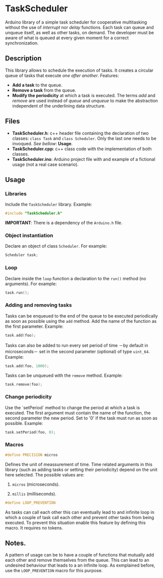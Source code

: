# TaskScheduler
Arduino library of a simple task scheduler for cooperative multitasking without the use of *interrupt* nor *delay* functions. Each task can queue and unqueue itself, as well as other tasks, on demand. The developer must be aware of what is queued at every given moment for a correct synchronization.
## Description
This library allows to schedule the execution of tasks. It creates a circular queue of tasks that execute *one after another*. Features:
- **Add a task** to the queue.
- **Remove a task** from the queue.
- **Modify the periodicity** at which a task is executed.
The terms *add* and *remove* are used instead of *queue* and *unqueue* to make the abstraction independent of the underlining data structure.
## Files
- **TaskScheduler.h**: c++ header file containing the declaration of two classes: `class Task` and `class Scheduler`. Only the last one needs to be invoqued. *See bellow*: **Usage**.
- **TaskScheduler.cpp**: c++ class code with the implementation of both classes.
- **TaskScheduler.ino**: Arduino project file with and example of a fictional usage (not a real case scenario).
## Usage
### Libraries
Include the `TaskScheduler` library. Example:
```cpp
#include "TaskScheduler.h"
```
**IMPORTANT**: There is a dependency of the `Arduino.h` file.
### Object instantiation
Declare an object of class `Scheduler`. For example:
```cpp
Scheduler task;
```
### Loop
Declare inside the `loop` function a declaration to the `run()` method (no arguments). For example:
```cpp
task.run();
```
### Adding and removing tasks
Tasks can be enqueued to the end of the queue to be executed periodically as soon as possible using the `add` method. Add the name of the function as the first parameter. Example:
```cpp
task.add(foo);
```
Tasks can also be added to run every set period of time －by default in microseconds－ set in the second parameter (optional) of type `uint_64`. Example:
```cpp
task.add(foo, 1000);
```
Tasks can be unqueued with the `remove` method. Example:
```cpp
task.remove(foo);
```
### Change periodicity
Use the ´setPeriod´ method to change the period at which a task is executed. The first argument must contain the name of the function, the second parameter the new period. Set to '0' if the task must run as soon as possible. Example:
```cpp
task.setPeriod(foo, 0);
```
### Macros
```cpp
#define PRECISION micros
```
Defines the unit of meassurement of time. Time related arguments in this library (such as adding tasks or setting their periodicity) depend on the unit here selected. The possible values are:
1. `micros` (microseconds).

2. `millis` (milliseconds).
```cpp
#define LOOP_PREVENTION
```
As tasks can call each other this can eventually lead to and infinite loop in which a couple of task call each other and prevent other tasks from being executed. To prevent this situation enable this feature by defining this macro. It requires no tokens.
## Notes.
A pattern of usage can be to have a couple of functions that mutually add each other and remove themselves from the queue. This can lead to an undesired behaviour that leads to a an infinite loop. As exmplained before, use the `LOOP_PREVENTION` macro for this purpose.
